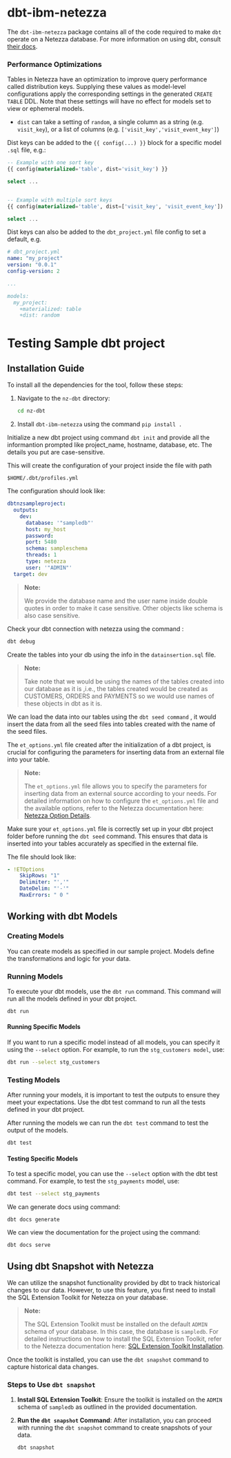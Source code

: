 # dbt-ibm-netezza

The `dbt-ibm-netezza` package contains all of the code required to make `dbt` operate on a Netezza database. For more information on using dbt, consult [their docs](https://docs.getdbt.com/docs).


### Performance Optimizations

Tables in Netezza have an optimization to improve query performance called distribution keys. Supplying these values as model-level configurations apply the corresponding settings in the generated `CREATE TABLE` DDL. Note that these settings will have no effect for models set to view or ephemeral models.

- `dist` can take a setting of `random`, a single column as a string (e.g. `visit_key`), or a list of columns (e.g. `['visit_key','visit_event_key']`)

Dist keys can be added to the `{{ config(...) }}` block for a specific model `.sql` file, e.g.:

```sql
-- Example with one sort key
{{ config(materialized='table', dist='visit_key') }}

select ...


-- Example with multiple sort keys
{{ config(materialized='table', dist=['visit_key', 'visit_event_key']) }}

select ...
```

Dist keys can also be added to the `dbt_project.yml` file config to set a default, e.g. 

```yaml
# dbt_project.yml
name: "my_project"
version: "0.0.1"
config-version: 2

...

models:
  my_project:
    +materialized: table
    +dist: random
```

# Testing Sample dbt project

## Installation Guide

To install all the dependencies for the tool, follow these steps:

1. Navigate to the `nz-dbt` directory:

    ```bash
    cd nz-dbt
    ```

2. Install `dbt-ibm-netezza` using the command `pip install .`

Initialize a new dbt project using command `dbt init` and provide all the informantion prompted like project_name, hostname, database, etc. The details you put are case-sensitive.

This will create the configuration of your project inside the file with path

```
$HOME/.dbt/profiles.yml
```

The configuration should look like:

```yaml
dbtnzsampleproject:
  outputs:
    dev:
      database: '"sampledb"'
      host: my_host
      password: 
      port: 5480
      schema: sampleschema
      threads: 1
      type: netezza
      user: '"ADMIN"'
  target: dev
```

> **Note:** 
> 
> We provide the database name and the user name inside double quotes in order to make it case sensitive. Other objects like schema is also case sensitive.

Check your dbt connection with netezza using the command :
```bash
dbt debug
```

Create the tables into your db using the info in the `datainsertion.sql` file.

> **Note:** 
> 
> Take note that we would be using the names of the tables created into our database as it is ,i.e., the tables created would be created as CUSTOMERS, ORDERS and PAYMENTS so we would use names of these objects in dbt as it is.

We can load the data into our tables using the `dbt seed command` , it would insert the data from all the seed files into tables created with the name of the seed files.

The `et_options.yml` file created after the initialization of a dbt project, is crucial for configuring the parameters for inserting data from an external file into your table.

> **Note:** 
> 
> The `et_options.yml` file allows you to specify the parameters for inserting data from an external source according to your needs. For detailed information on how to configure the `et_options.yml` file and the available options, refer to the Netezza documentation here: [Netezza Option Details](https://www.ibm.com/docs/en/netezza?topic=options-option-details).

Make sure your `et_options.yml` file is correctly set up in your dbt project folder before running the `dbt seed` command. This ensures that data is inserted into your tables accurately as specified in the external file.

The file should look like:

```yaml
- !ETOptions
    SkipRows: "1"
    Delimiter: "','"
    DateDelim: "'-'"
    MaxErrors: " 0 "
```

## Working with dbt Models

### Creating Models

You can create models as specified in our sample project. Models define the transformations and logic for your data.

### Running Models

To execute your dbt models, use the `dbt run` command. This command will run all the models defined in your dbt project.

```bash
dbt run
```

#### Running Specific Models

If you want to run a specific model instead of all models, you can specify it using the `--select` option. For example, to run the `stg_customers model`, use:
```bash
dbt run --select stg_customers
```

### Testing Models

After running your models, it is important to test the outputs to ensure they meet your expectations. Use the dbt test command to run all the tests defined in your dbt project.

After running the models we can run the `dbt test` command to test the output of the models.
```bash
dbt test
```

#### Testing Specific Models
To test a specific model, you can use the `--select` option with the dbt test command. For example, to test the `stg_payments` model, use:

```bash
dbt test --select stg_payments
```

We can generate docs using command:
```
dbt docs generate
```

We can view the documentation for the project using the command:
```
dbt docs serve
```

## Using dbt Snapshot with Netezza

We can utilize the snapshot functionality provided by dbt to track historical changes to our data. However, to use this feature, you first need to install the SQL Extension Toolkit for Netezza on your database.

> **Note:** 
> 
> The SQL Extension Toolkit must be installed on the default `ADMIN` schema of your database. In this case, the database is `sampledb`. For detailed instructions on how to install the SQL Extension Toolkit, refer to the Netezza documentation here: [SQL Extension Toolkit Installation](https://www.ibm.com/docs/en/netezza?topic=analytics-sql-extensions-toolkit).

Once the toolkit is installed, you can use the `dbt snapshot` command to capture historical data changes.

### Steps to Use `dbt snapshot`

1. **Install SQL Extension Toolkit**:
   Ensure the toolkit is installed on the `ADMIN` schema of `sampledb` as outlined in the provided documentation.

2. **Run the `dbt snapshot` Command**:
   After installation, you can proceed with running the `dbt snapshot` command to create snapshots of your data.

   ```bash
   dbt snapshot
